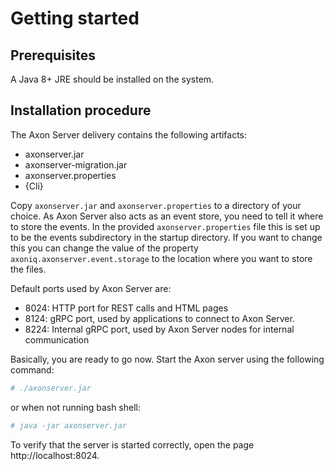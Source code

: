 # Getting started

## Prerequisites
A Java 8+ JRE should be installed on the system.

## Installation procedure

The Axon Server delivery contains the following artifacts:

- axonserver.jar
- axonserver-migration.jar
- axonserver.properties
- {Cli}

Copy `axonserver.jar` and `axonserver.properties` to a directory of your choice. As Axon Server also acts
as an event store, you need to tell it where to store the events. In the provided `axonserver.properties` file
this is set up to be the events subdirectory in the startup directory. If you want to change this you can
change the value of the property `axoniq.axonserver.event.storage` to the location where you want to store the
files.

Default ports used by Axon Server are:

- 8024: HTTP port for REST calls and HTML pages
- 8124: gRPC port, used by applications to connect to Axon Server.
- 8224: Internal gRPC port, used by Axon Server nodes for internal communication

Basically, you are ready to go now. Start the Axon server using the following command:

```sh
# ./axonserver.jar
```

or when not running bash shell:

```sh
# java -jar axonserver.jar
```

To verify that the server is started correctly, open the page http://localhost:8024.